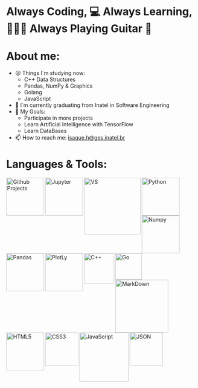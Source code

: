 # Always Coding, 💻 Always Learning, 👨🏼‍🎓 Always Playing Guitar 🎸

# About me:
- 😜 Things I´m studying now:
  - C++ Data Structures
  - Pandas, NumPy & Graphics
  - Golang
  - JavaScript
- 🔭 I´m currently graduating from Inatel in Software Engineering
- 👯 My Goals:
  - Participate in more projects
  - Learn Artificial Intelligence with TensorFlow
  - Learn DataBases
- 📫 How to reach me: isaque.h@ges.inatel.br
# Languages & Tools:
<img align="left" alt="Github Projects" width="100px" src="https://img.shields.io/badge/GitHub-100000?style=for-the-badge&logo=github&logoColor=white">
<img align="left" alt="Jupyter" width="100px" src="https://img.shields.io/badge/Jupyter-F37626.svg?&style=for-the-badge&logo=Jupyter&logoColor=white">
<img align="left" alt="VS" width="150px" src="https://img.shields.io/badge/Visual_Studio-5C2D91?style=for-the-badge&logo=visual%20studio&logoColor=white">
<img align="left" alt="Python" width="100px" src="https://img.shields.io/badge/Python-3776AB?style=for-the-badge&logo=python&logoColor=white">
<img align="left" alt="Numpy" width="100px" src="https://img.shields.io/badge/Numpy-777BB4?style=for-the-badge&logo=numpy&logoColor=white">
<img align="left" alt="Pandas" width="100px" src="https://img.shields.io/badge/Pandas-2C2D72?style=for-the-badge&logo=pandas&logoColor=white">

##

<img align="left" alt="PlotLy" width="100px" src="https://img.shields.io/badge/Plotly-239120?style=for-the-badge&logo=plotly&logoColor=white">
<img align="left" alt="C++" width="80px" src="https://img.shields.io/badge/C%2B%2B-00599C?style=for-the-badge&logo=c%2B%2B&logoColor=white">
<img align="left" alt="Go" width="70px" src="https://img.shields.io/badge/Go-00ADD8?style=for-the-badge&logo=go&logoColor=white">
<img align="left" alt="MarkDown" width="140px" src="https://img.shields.io/badge/Markdown-000000?style=for-the-badge&logo=markdown&logoColor=white">
<img align="left" alt="HTML5" width="100px" src="https://img.shields.io/badge/HTML5-E34F26?style=for-the-badge&logo=html5&logoColor=white">
<img align="left" alt="CSS3" width="88px" src="https://img.shields.io/badge/CSS3-1572B6?style=for-the-badge&logo=css3&logoColor=white">

##

<img align="left" alt="JavaScript" width="130px" src="https://img.shields.io/badge/JavaScript-F7DF1E?style=for-the-badge&logo=javascript&logoColor=black">
<img align="left" alt="JSON" width="88px" src="https://img.shields.io/badge/json-5E5C5C?style=for-the-badge&logo=json&logoColor=white">
